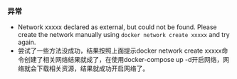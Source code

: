 ### 异常
- Network xxxxx declared as external, but could not be found. Please create the network manually using `docker network create xxxxx` and try again.
- 尝试了一些方法没成功，结果按照上面提示docker network create xxxxx命令创建了相关网络结果就成了，在使用docker-compose up -d开启网络，网络就会下载相关资源，结果就成功开启网络了。